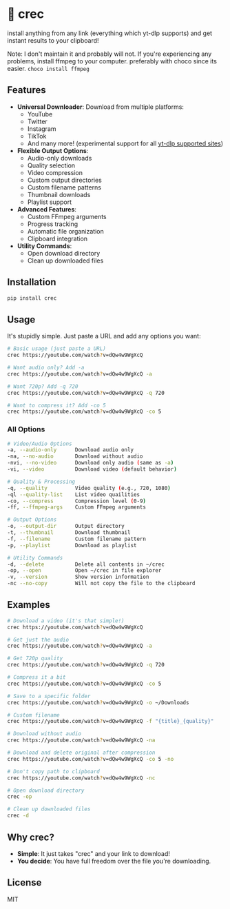# 🐊 crec

install anything from any link (everything which yt-dlp supports) and get instant results to your clipboard!

Note: I don't maintain it and probably will not.
If you're experiencing any problems, install ffmpeg to your computer. preferably with choco since its easier. `choco install ffmpeg`

## Features

- **Universal Downloader**: Download from multiple platforms:
  - YouTube
  - Twitter
  - Instagram
  - TikTok
  - And many more! (experimental support for all [yt-dlp supported sites](https://github.com/yt-dlp/yt-dlp/blob/master/supportedsites.md))
- **Flexible Output Options**:
  - Audio-only downloads
  - Quality selection
  - Video compression
  - Custom output directories
  - Custom filename patterns
  - Thumbnail downloads
  - Playlist support
- **Advanced Features**:
  - Custom FFmpeg arguments
  - Progress tracking
  - Automatic file organization
  - Clipboard integration
- **Utility Commands**:
  - Open download directory
  - Clean up downloaded files

## Installation

```bash
pip install crec
```

## Usage

It's stupidly simple. Just paste a URL and add any options you want:

```bash
# Basic usage (just paste a URL)
crec https://youtube.com/watch?v=dQw4w9WgXcQ

# Want audio only? Add -a
crec https://youtube.com/watch?v=dQw4w9WgXcQ -a

# Want 720p? Add -q 720
crec https://youtube.com/watch?v=dQw4w9WgXcQ -q 720

# Want to compress it? Add -co 5
crec https://youtube.com/watch?v=dQw4w9WgXcQ -co 5
```

### All Options

```bash
# Video/Audio Options
-a, --audio-only      Download audio only
-na, --no-audio       Download without audio
-nvi, --no-video      Download only audio (same as -a)
-vi, --video          Download video (default behavior)

# Quality & Processing
-q, --quality         Video quality (e.g., 720, 1080)
-ql --quality-list    List video quailities
-co, --compress       Compression level (0-9)
-ff, --ffmpeg-args    Custom FFmpeg arguments

# Output Options
-o, --output-dir      Output directory
-t, --thumbnail       Download thumbnail
-f, --filename        Custom filename pattern
-p, --playlist        Download as playlist

# Utility Commands
-d, --delete          Delete all contents in ~/crec
-op, --open           Open ~/crec in file explorer
-v, --version         Show version information
-nc --no-copy         Will not copy the file to the clipboard
```

## Examples

```bash
# Download a video (it's that simple!)
crec https://youtube.com/watch?v=dQw4w9WgXcQ

# Get just the audio
crec https://youtube.com/watch?v=dQw4w9WgXcQ -a

# Get 720p quality
crec https://youtube.com/watch?v=dQw4w9WgXcQ -q 720

# Compress it a bit
crec https://youtube.com/watch?v=dQw4w9WgXcQ -co 5

# Save to a specific folder
crec https://youtube.com/watch?v=dQw4w9WgXcQ -o ~/Downloads

# Custom filename
crec https://youtube.com/watch?v=dQw4w9WgXcQ -f "{title}_{quality}"

# Download without audio
crec https://youtube.com/watch?v=dQw4w9WgXcQ -na

# Download and delete original after compression
crec https://youtube.com/watch?v=dQw4w9WgXcQ -co 5 -no

# Don't copy path to clipboard
crec https://youtube.com/watch?v=dQw4w9WgXcQ -nc

# Open download directory
crec -op

# Clean up downloaded files
crec -d
```

## Why crec?

- **Simple**: It just takes "crec" and your link to download!
- **You decide**: You have full freedom over the file you're downloading.

## License

MIT
